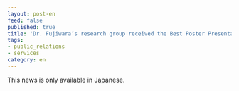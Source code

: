 ```yaml
---
layout: post-en
feed: false
published: true
title: 'Dr. Fujiwara’s research group received the Best Poster Presentation Award  in the 66th Annual Meeting of the Japan Society of Human Genetics and the 28th Annual Meeting of the Japanese Society for Gene Diagnosis and Therapy - Joint Conference 2021. (in Japanese)'
tags:
- public_relations
- services
category: en
---
```


This news is only available in Japanese.
